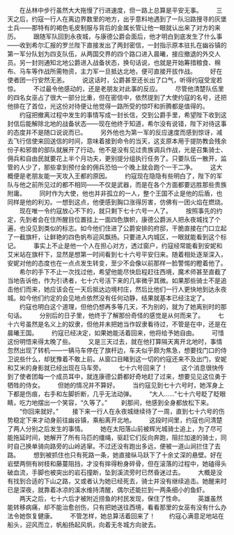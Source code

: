 　　在丛林中步行虽然大大拖慢了行进速度，但一路上总算是平安无事。
　　三天之后，约寇一行人在离边界数里的地方，出乎意料地遇到了一队沿路搜寻的灰堡士兵——那特有的褐色毛皮制服与背后的金属长管让他一眼就认出来了对方的来历。
　　跟随军队回到永夜城，与康德公爵会面后，他才明白到底发生了什么事——收到希尔汇报的罗兰陛下直接发出了两封密信，一封指示原本驻扎在幽谷镇的第一军分队划为四支队伍，从两国交界的四个路口进入晨曦，接应撤退的外交人员。另一封则通知北地公爵进入战备状态，换句话说，也就是开始筹措粮食、棉布、马车等作战所需物资，主力军一旦抵达北地，便可直接开拔作战。
　　好在使者团一行安然无恙。
　　说这话时，公爵甚至还长出了口气，听得约寇受宠若惊。
　　不过最令他感动的，还是老朋友对此事的反应。
　　尽管他清楚队伍里的四名女巫占了很大一部分比重，但在密信中，依然提到了大使约寇的名号，还把他排在了首位，光这份对待便让他觉得一路所受的惊吓和折腾都是值得的。
　　约寇把撤离过程中发生的事情写成一封长信，交到公爵手里，希望陛下收到这封信后能解除北地的战备状态——现在他终于知道，希尔没有说错，陛下对待这事的态度并不是随口说说而已。
　　另外他也为第一军的反应速度而感到惊讶，减去飞行信使来回送信的时间，意味着接到命令的当天，这支原本用于提防教会残余份子和邪兽的部队就展开了行动。他不是没有见过贵族调兵作战，光是召集骑士、佣兵和自由民就要花上半个月功夫，更别提分组执行任务了。只要队伍一散开，监管的人少了，那些拿到预付金的佣兵恐怕一个晚上就会跑个一干二净。
　　这大概便是老朋友能一天攻入王都的原因。
　　约寇现在隐隐有些明白了，陛下的军队与他之前所见过的都不相同——不仅是武器，而是在各个方面都要远胜那些贵族附庸。
　　同时作为大使，他也并非孤立的一人，整个王国不止是他的后盾，也同样是他的利刃。一想到这点，他便感到胸口涨得厉害，仿佛有一团火焰在燃烧。
　　现在唯一令约寇放心不下的，就只剩下七十六号一人了。
　　按照事先的约定，先到者会在住所醒目位置挂上一面四色旗帜，康德公爵派人把永夜城找了个遍，也没见到类似的标志。如今他们住进了公爵安排的府邸，干脆直接在门口立起了一截旗杆，让鲜艳的四色帆布迎风飘扬。只要进入内城区，一眼就能看到这个标记。
　　事实上不止是他一个人在担心对方，透过窗户，约寇经常能看到安妮和艾米站在旗杆下，显然是想第一时间看到七十六号平安归来。随着相处逐渐深入，安妮对他的态度也在一点点发生转变，至少不会像以前那样一脸警惕的瞪着他了。
　　希尔的手下不止一次找过他，希望他能尽快启程赶往西境，魔术师甚至直截了当地告诉他，作为引诱者，七十六号活下来的几率微乎其微。如果那些骑士不是追击他们而来，她应该会在一天后抵达边境村庄，然后比他们一行人更快地到达永夜城。如今他们约定的会见地点依然没有任何动静，结果就基本已经注定了。
　　约寇也明白这个道理，但他仍想再多等几天，不为别的，就为了她离别时的那句话。
　　分别后的日子里，他终于了解那份奇怪的感觉是从何而来了。
　　七十六号虽然是名义上的奴隶，但他并未把她当作奴隶看待过，不管是在中，还是在晨曦王国。
　　约寇已经决定，如果她能活着回来，他将给予她自由。
　　可惜这份明悟来得太晚了些。
　　又是三天过去，就在他打算隔天离开北地时，事情忽然出现了转机——一辆马车停在了旗杆边，车夫似乎颇为焦急，想要找门口的侍卫说些什么，却犹豫着不敢上前。从窗口目睹到这一切的约寇还来不及出门，安妮和艾米的身影就已经出现在马车旁。
　　七十六号回来了！
　　这个消息很快传到了使者团每一个成员耳中，就连康德公爵都好奇地赶了过来，想要见见这位勇于牺牲的侍女。
　　但她的情况并不算好。
　　当约寇见到七十六号时，她浑身上下都是伤痕，右手和左脚折断，几乎无法动弹。
　　“大人……”七十六号眨了眨眼睛，吃力地摆出一个笑容，“久等了。”
　　刹那间，他感到全身都放松下来。
　　“你回来就好。”
　　接下来一行人在永夜城继续待了一周，直到七十六号的伤势稳定下来才动身前往幽谷镇，乘船离开北地。
　　这段时间里，约寇也问清楚了两人分别之后发生的事情。
　　她在太阳落山前被辉光城骑士追上，为了尽可能拖延时间，她解开了所有马匹的缰绳，驱赶它们反向奔跑，阻拦加速的骑士，同时自己换单骑向路旁的山岭逃窜。不过还没有跑出多远，便被一道山涧拦住了去路。
　　想到被抓住也只有死路一条，她直接纵马跃下了十余丈深的悬壁。好在岩壁两侧有树枝和藤蔓阻挡，才没有摔得粉身碎骨，但在滚落的过程中，她磕得头破血流，手脚也被突出的岩石撞断，坠到溪流旁时已然昏迷过去。
　　大概是没有找到合适的下山之路，又或者认为她已经死去，骑士并没有继续追击。她醒来时已是深夜，就靠着冰凉的溪水维持清醒，偶尔还能拦到一两条细小的鱼虾。
　　两天之后，七十六后才被附近捞鱼的村民发现，保住了性命。
　　英雄虽然能转移病痛，却不能治愈创伤，只有把她送往西境，看看那里的女巫有没有什么办法令她恢复健康。
　　不管怎样，她总算活着回来了！
　　约寇心满意足地站在船头，迎风而立，帆船扬起风帆，向着无冬城方向驶去。